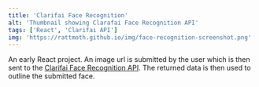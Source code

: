 ```yaml
---
title: 'Clarifai Face Recognition'
alt: 'Thumbnail showing Clarafai Face Recognition API'
tags: ['React', 'Clarifai API']
img: 'https://rattmoth.github.io/img/face-recognition-screenshot.png'
---
```


An early React project. An image url is submitted by the user which is then sent to the [Clarifai Face Recognition API](https://clarifai.com/models/face-detection-image-recognition-model-a403429f2ddf4b49b307e318f00e528b-detection). The returned data is then used to outline the submitted face.
